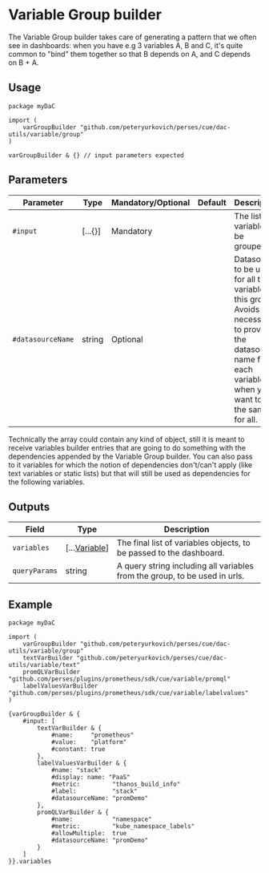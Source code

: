 # Variable Group builder

The Variable Group builder takes care of generating a pattern that we often see in dashboards: when you have e.g 3 variables A, B and C, it's quite common to "bind" them together so that B depends on A, and C depends on B + A.

## Usage

```cue
package myDaC

import (
	varGroupBuilder "github.com/peteryurkovich/perses/cue/dac-utils/variable/group"
)

varGroupBuilder & {} // input parameters expected
```

## Parameters

| Parameter         | Type    | Mandatory/Optional | Default | Description                                                                                                                                                             |
|-------------------|---------|--------------------|---------|-------------------------------------------------------------------------------------------------------------------------------------------------------------------------|
| `#input`          | [...{}] | Mandatory          |         | The list of variables to be grouped.                                                                                                                                    |
| `#datasourceName` | string  | Optional           |         | Datasource to be used for all the variables of this group. Avoids the necessity to provide the datasource name for each variable when you want to use the same for all. |

Technically the array could contain any kind of object, still it is meant to receive variables builder entries that are going to do something with the dependencies appended by the Variable Group builder.
You can also pass to it variables for which the notion of dependencies don't/can't apply (like text variables or static lists) but that will still be used as dependencies for the following variables.

## Outputs

| Field         | Type                                                             | Description                                                                |
|---------------|------------------------------------------------------------------|----------------------------------------------------------------------------|
| `variables`   | [...[Variable](../../../api/variable.md#variable-specification)] | The final list of variables objects, to be passed to the dashboard.        |
| `queryParams` | string                                                           | A query string including all variables from the group, to be used in urls. |

## Example

```cue
package myDaC

import (
	varGroupBuilder "github.com/peteryurkovich/perses/cue/dac-utils/variable/group"
	textVarBuilder "github.com/peteryurkovich/perses/cue/dac-utils/variable/text"
	promQLVarBuilder "github.com/perses/plugins/prometheus/sdk/cue/variable/promql"
	labelValuesVarBuilder "github.com/perses/plugins/prometheus/sdk/cue/variable/labelvalues"
)

{varGroupBuilder & {
	#input: [
		textVarBuilder & {
			#name:     "prometheus"
			#value:    "platform"
			#constant: true
		},
		labelValuesVarBuilder & {
			#name: "stack"
			#display: name: "PaaS"
			#metric:         "thanos_build_info"
			#label:          "stack"
			#datasourceName: "promDemo"
		},
		promQLVarBuilder & {
			#name:           "namespace"
			#metric:         "kube_namespace_labels"
			#allowMultiple:  true
			#datasourceName: "promDemo"
		}
	]
}}.variables
```
